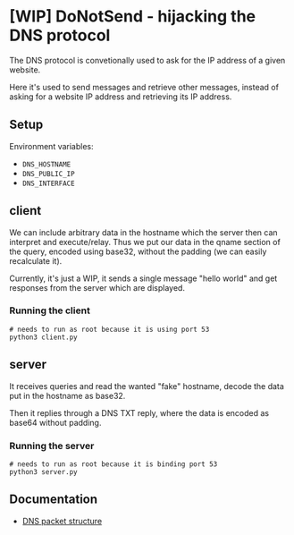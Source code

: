 # [WIP] DoNotSend - hijacking the DNS protocol

The DNS protocol is convetionally used to ask for the IP address of a given website.

Here it's used to send messages and retrieve other messages, instead of asking for a website IP address and retrieving its IP address.

## Setup

Environment variables:
* `DNS_HOSTNAME`
* `DNS_PUBLIC_IP`
* `DNS_INTERFACE`

## client

We can include arbitrary data in the hostname which the server then can interpret and execute/relay.
Thus we put our data in the qname section of the query, encoded using base32, without the padding (we can easily recalculate it).

Currently, it's just a WIP, it sends a single message "hello world" and get responses from the server which are displayed.

### Running the client

```shell
# needs to run as root because it is using port 53
python3 client.py
```

## server

It receives queries and read the wanted "fake" hostname, decode the data put in the hostname as base32.

Then it replies through a DNS TXT reply, where the data is encoded as base64 without padding.

### Running the server

```shell
# needs to run as root because it is binding port 53
python3 server.py
```

## Documentation

* [DNS packet structure](DNSPacketStructure.md)
